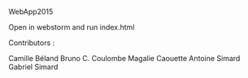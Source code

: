WebApp2015

Open in webstorm and run index.html

Contributors : 

Camille Béland
Bruno C. Coulombe
Magalie Caouette
Antoine Simard
Gabriel Simard
